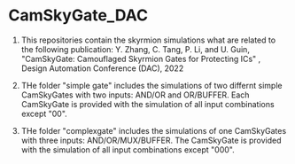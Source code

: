 # CamSkyGate_DAC  

1. This repositories contain the skyrmion simulations what are related to the following publication:
   Y. Zhang, C. Tang, P. Li, and U. Guin, "CamSkyGate: Camouflaged Skyrmion Gates for Protecting ICs" , Design Automation Conference (DAC), 2022
   
2. THe folder "simple gate" includes the simulations of two differnt simple CamSkyGates with two inputs: AND/OR and OR/BUFFER. Each CamSkyGate is provided with the simulation of      all input combinations except "00".

3. THe folder "complexgate" includes the simulations of one CamSkyGates with three inputs: AND/OR/MUX/BUFFER. The CamSkyGate is provided with the simulation of all input              combinations except "000".
